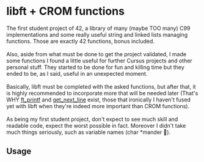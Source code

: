 # libft + CROM functions
The first student project of 42, a library of many (maybe TOO many) C99 implementations and some really useful string and linked lists managing functions.
Those are exactly 42 functions, bonus included. <br> <br>
Also, aside from what must be done to get the project validated, I made some functions I found a little useful for further Cursus 
projects and other personal stuff.
They started to be done for fun and killing time but they ended to be, as I said, useful in an unexpected moment. <br> <br>
Basically, libft must be completed with the asked functions, but after that, it is highly recommended to incorporate more that 
will be needed later (That's WHY [ft_printf](https://github.com/prando-a/42Cursus/tree/master/ft_printf) and 
[get_next_line](https://github.com/prando-a/42Cursus/tree/master/get_next_line) exist, those that ironically I haven't fused yet with
libft when they're indeed more important than CROM functions). <br> <br>
As being my first student project, don't expect to see much skill and readable code, expect the worst possible in fact. 
Moreover I didn't take much things seriously, such as variable names (char *mander 🙂).
## Usage
